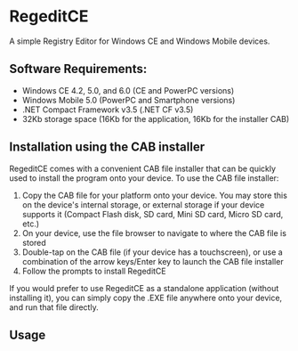RegeditCE
=========

A simple Registry Editor for Windows CE and Windows Mobile devices.

## Software Requirements:
 * Windows CE 4.2, 5.0, and 6.0 (CE and PowerPC versions)
 * Windows Mobile 5.0 (PowerPC and Smartphone versions)
 * .NET Compact Framework v3.5 (.NET CF v3.5)
 * 32Kb storage space (16Kb for the application, 16Kb for the installer CAB)

## Installation using the CAB installer
RegeditCE comes with a convenient CAB file installer that can be quickly used to install the program onto your device. To use the CAB file installer:
1. Copy the CAB file for your platform onto your device. You may store this on the device's internal storage, or external storage if your device supports it (Compact Flash disk, SD card, Mini SD card, Micro SD card, etc.)
2. On your device, use the file browser to navigate to where the CAB file is stored
3. Double-tap on the CAB file (if your device has a touchscreen), or use a combination of the arrow keys/Enter key to launch the CAB file installer
4. Follow the prompts to install RegeditCE

If you would prefer to use RegeditCE as a standalone application (without installing it), you can simply copy the .EXE file anywhere onto your device, and run that file directly.

## Usage
